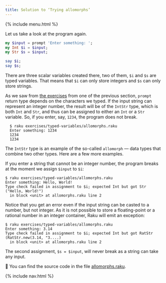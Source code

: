 ```yaml
---
title: Solution to ‘Trying allomorphs’
---
```


{% include menu.html %}

Let us take a look at the program again.

```raku
my $input = prompt 'Enter something: ';
my Int $i = $input;
my Str $s = $input;

say $i;
say $s;
```

There are three scalar variables created there, two of them, `$i` and `$s` are typed variables. That means that `$i` can only store integers and `$s` can only store strings.

As we saw from [the exercises](/raku-course/what/exercises) from one of the previous section, `prompt` return type depends on the characters we typed. If the input string can represent an integer number, the result will be of the `IntStr` type, which is both `Int` and `Str`, and thus can be assigned to either an `Int` or a `Str` variable. So, if you enter, say, `1234`, the program does not break.

```console
  $ raku exercises/typed-variables/allomorphs.raku
  Enter something: 1234
  1234
  1234
```

The `IntStr` type is an example of the so-called `allomorph` — data types that combine two other types. Here are a few more examples.

If you enter a string that cannot be an integer number, the program breaks at the moment we assign `$input` to `$i`:

```console
$ raku exercises/typed-variables/allomorphs.raku
Enter something: Hello, World!
Type check failed in assignment to $i; expected Int but got Str ("Hello, World!")
  in block <unit> at allomorphs.raku line 2
```

Notice that you get an error even if the input string can be casted to a number, but not integer. As it is not possible to store a floating-point or a rational number in an integer container, Raku will emit an exception:

```console
$ raku exercises/typed-variables/allomorphs.raku
Enter something: 3.14
Type check failed in assignment to $i; expected Int but got RatStr (RatStr.new(3.14, "3....)
  in block <unit> at allomorphs.raku line 2
```

The second assignment, `$s = $input`, will never break as a string can take any input.

🦋 You can find the source code in the file [allomorphs.raku](https://github.com/ash/raku-course/blob/master/exercises/typed-variables/allomorphs.raku).

{% include nav.html %}
